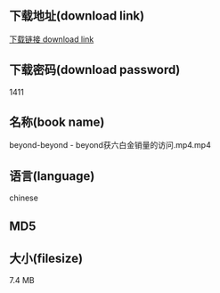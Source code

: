 ## 下载地址(download link)
[下载链接 download link](https://voluble-croquembouche-d321dc.netlify.app/?s=beyond-beyond+-+beyond%E8%8E%B7%E5%85%AD%E7%99%BD%E9%87%91%E9%94%80%E9%87%8F%E7%9A%84%E8%AE%BF%E9%97%AE.mp4)

## 下载密码(download password)
1411

## 名称(book name)
beyond-beyond - beyond获六白金销量的访问.mp4.mp4

## 语言(language)
chinese

## MD5


## 大小(filesize)
7.4 MB
